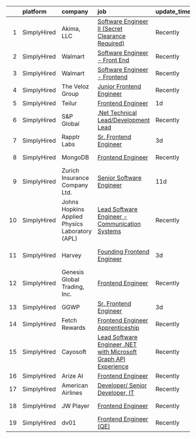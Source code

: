 

|    | platform    | company                                        | job                                                                                                                                                                           | update_time   | location          |
|---:|:------------|:-----------------------------------------------|:------------------------------------------------------------------------------------------------------------------------------------------------------------------------------|:--------------|:------------------|
|  1 | SimplyHired | Akima, LLC                                     | [Software Engineer II (Secret Clearance Required)](https://www.simplyhired.com/job/uU9Q6g3P3ZZwnPOGyeE0BL3HQihFOi_lTScQRdf-kNcg-0F3WE2i5Q?q=frontend+engineer)                | Recently      | Portsmouth, VA    |
|  2 | SimplyHired | Walmart                                        | [Software Engineer - Front End](https://www.simplyhired.com/job/8k15SuKy_wiZ5dEjJ4X4M3nJyDYifhPe2fJoWCDgsIGN4MChncqr2A?q=frontend+engineer)                                   | Recently      | Dallas, TX        |
|  3 | SimplyHired | Walmart                                        | [Software Engineer - Frontend](https://www.simplyhired.com/job/bYSlCgeJSVBwtkLD9VFjKFs8XV0iz6nMjVB-O03NIMeECRk8ylhjMg?q=frontend+engineer)                                    | Recently      | Dallas, TX        |
|  4 | SimplyHired | The Veloz Group                                | [Junior Frontend Engineer](https://www.simplyhired.com/job/1lmRPeJQcIuYQW-Sqf8-1rUzud-_LA4n-p--hYKkb_pBEvImygS1aQ?q=frontend+engineer)                                        | Recently      | Remote            |
|  5 | SimplyHired | Teilur                                         | [Frontend Engineer](https://www.simplyhired.com/job/__4Jt1yGHfwkhDowKnL96wj297tTEFFTK-tVTXwvb3HazA8O9D985g?q=frontend+engineer)                                               | 1d            | Remote            |
|  6 | SimplyHired | S&P Global                                     | [.Net Technical Lead/Development Lead](https://www.simplyhired.com/job/7htVl0O0rVV0HzCqSJ5TmsbT52Kx9D2Lg4WggUlSzeIZ4OEAkUTBQg?q=frontend+engineer)                            | Recently      | Princeton, NJ     |
|  7 | SimplyHired | Rapptr Labs                                    | [Sr. Frontend Engineer](https://www.simplyhired.com/job/8Yoo_HIlc7jIUhg5tRC35Fs6iFMBu1smYo1gYYyVptxQ40MzBvwCyw?q=frontend+engineer)                                           | 3d            | Remote            |
|  8 | SimplyHired | MongoDB                                        | [Frontend Engineer](https://www.simplyhired.com/job/2DInswjMZiluRnoSy0eDWeDyH2Z91FzRX5eTaQQotOgOUeG128iCWQ?q=frontend+engineer)                                               | Recently      | New York, NY      |
|  9 | SimplyHired | Zurich Insurance Company Ltd.                  | [Senior Software Engineer](https://www.simplyhired.com/job/JGpxitHvrWc21g0c2uC8b8HwoEWkGg-wjIadItYnc9A1In2qDDoR_g?q=frontend+engineer)                                        | 11d           | Schaumburg, IL    |
| 10 | SimplyHired | Johns Hopkins Applied Physics Laboratory (APL) | [Lead Software Engineer - Communication Systems](https://www.simplyhired.com/job/WGXDKwyMz2HRBTmyOB_uMBx30zbcsJsg5uBmazOehTowMm1LTX7bZA?q=frontend+engineer)                  | Recently      | Laurel, MD        |
| 11 | SimplyHired | Harvey                                         | [Founding Frontend Engineer](https://www.simplyhired.com/job/zr-zZf4vzWvuSxeuWMlwV86Wp-Ar11be5kQAJtpimjo3gHLONP7Z0A?q=frontend+engineer)                                      | 3d            | San Francisco, CA |
| 12 | SimplyHired | Genesis Global Trading, Inc.                   | [Frontend Engineer](https://www.simplyhired.com/job/VK6vW_CSvVwXXlycyUwz2tFzjGfnlHNBzOaRYfDRW3dLpC-kMIlfZA?q=frontend+engineer)                                               | Recently      | New York, NY      |
| 13 | SimplyHired | GGWP                                           | [Sr. Frontend Engineer](https://www.simplyhired.com/job/AwZnxiHbLHIRlqC0swxmnni3tR_UkQLBbupkjndf2Oivbyv4U5xNFw?q=frontend+engineer)                                           | 3d            | Remote            |
| 14 | SimplyHired | Fetch Rewards                                  | [Frontend Engineer Apprenticeship](https://www.simplyhired.com/job/x6wIvR0zFGmEqC6hkJRqmTzzkgj6tI9MbJJLMiUUqahRap9LZtyLhg?q=frontend+engineer)                                | Recently      | Birmingham, AL    |
| 15 | SimplyHired | Cayosoft                                       | [Lead Software Engineer .NET with Microsoft Graph API Experience](https://www.simplyhired.com/job/L_90X8Bmrusz5JA7amVhuhhi90KS5bQuhnLUbl0VrfP3zQIReqZjfg?q=frontend+engineer) | Recently      | Westerville, OH   |
| 16 | SimplyHired | Arize AI                                       | [Frontend Engineer](https://www.simplyhired.com/job/xQaaVC5vOtRS4JzrdHWflzM8ynmcpN-5LqOA84ur9JKgs3BKShIeyw?q=frontend+engineer)                                               | Recently      | Berkeley, CA      |
| 17 | SimplyHired | American Airlines                              | [Developer/ Senior Developer, IT](https://www.simplyhired.com/job/rCqkSTQwk8tv_vMXZp3eN6z20eoZSDPQidzIfWOFhFQRbwFzQtlBVg?q=frontend+engineer)                                 | Recently      | Dallas, TX        |
| 18 | SimplyHired | JW Player                                      | [Frontend Engineer](https://www.simplyhired.com/job/Ag1G-iTtJ6l7LkuMOt1l-w2fC5Al8GGk-Hx-8s-JPYvbU_aJDCmXWw?q=frontend+engineer)                                               | Recently      | New York, NY      |
| 19 | SimplyHired | dv01                                           | [Frontend Engineer (QE)](https://www.simplyhired.com/job/cUgXT9ViLNxOLtIwbTWFs1B59eui6oE_5VWXuSOiXZnazol_93St6g?q=frontend+engineer)                                          | Recently      | New York, NY      |